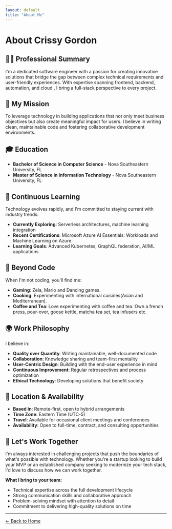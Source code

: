 ```yaml
---
layout: default
title: "About Me"
---
```


# About Crissy Gordon

## 👨‍💻 Professional Summary

I'm a dedicated software engineer with a passion for creating innovative solutions that bridge the gap between complex technical requirements and user-friendly experiences. With expertise spanning frontend, backend, automation, and cloud , I bring a full-stack perspective to every project.

## 🎯 My Mission

To leverage technology in building applications that not only meet business objectives but also create meaningful impact for users. I believe in writing clean, maintainable code and fostering collaborative development environments.


## 🎓 Education 

- **Bachelor of Science in Computer Science** - Nova Southeastern University, FL
- **Master of Science in Information Technology** - Nova Southeastern University, FL

## 🌱 Continuous Learning

Technology evolves rapidly, and I'm committed to staying current with industry trends:

- **Currently Exploring**: Serverless architectures, machine learning integration
- **Recent Certifications**: Microsoft Azure AI Essentials: Workloads and Machine Learning on Azure
- **Learning Goals**: Advanced Kubernetes, GraphQL federation, AI/ML applications


## 🎨 Beyond Code

When I'm not coding, you'll find me:

- **Gaming**:  Zela, Mario and Dancing games.
- **Cooking**: Experimenting with international cuisines(Asian and Mediterranean).
- **Coffee and Tea**: Love experimenting with coffee and tea. Own a french press, pour-over, goose kettle, matcha tea set, tea infusers etc.

## 🌍 Work Philosophy

I believe in:

- **Quality over Quantity**: Writing maintainable, well-documented code
- **Collaboration**: Knowledge sharing and team-first mentality
- **User-Centric Design**: Building with the end-user experience in mind
- **Continuous Improvement**: Regular retrospectives and process optimization
- **Ethical Technology**: Developing solutions that benefit society

## 📍 Location & Availability

- **Based in**: Remote-first, open to hybrid arrangements
- **Time Zone**: Eastern Time (UTC-5)
- **Travel**: Available for occasional client meetings and conferences
- **Availability**: Open to full-time, contract, and consulting opportunities

## 🤝 Let's Work Together

I'm always interested in challenging projects that push the boundaries of what's possible with technology. Whether you're a startup looking to build your MVP or an established company seeking to modernize your tech stack, I'd love to discuss how we can work together.

**What I bring to your team:**
- Technical expertise across the full development lifecycle
- Strong communication skills and collaborative approach
- Problem-solving mindset with attention to detail
- Commitment to delivering high-quality solutions on time

---

 <a href="/index.html" class="btn btn-outline">← Back to Home</a>
